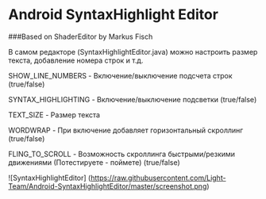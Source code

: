 # Android SyntaxHighlight Editor

###Based on ShaderEditor by Markus Fisch

В самом редакторе (SyntaxHighlightEditor.java) можно настроить размер текста, добавление номера строк и т.д.

SHOW_LINE_NUMBERS - Включение/выключение подсчета строк (true/false)

SYNTAX_HIGHLIGHTING - Включение/выключение подсветки (true/false)

TEXT_SIZE - Размер текста

WORDWRAP - При включение добавляет горизонтальный скроллинг (true/false)

FLING_TO_SCROLL - Возможность скроллинга быстрыми/резкими движениями (Потестируете - поймете) (true/false)

![SyntaxHighlightEditor] (https://raw.githubusercontent.com/Light-Team/Android-SyntaxHighlightEditor/master/screenshot.png)
